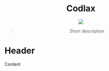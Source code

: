 <div align="center">
  
# Codlax

<a href="#">
  <img src="https://img.shields.io/badge/pkg%20mgr-version-blue">  
</a>

> Short description
  
</div>

# Header
Content